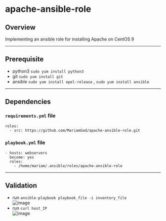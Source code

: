 # apache-ansible-role
## Overview
Implementing an ansible role for installing Apache on CentOS 9

---
## Prerequisite
* python3 `sudo yum install python3`
* git `sudo yum install git`
* ansible `sudo yum install epel-release` , `sudo yum install ansible`
---
## Dependencies
### `requirements.yml` file 
```
roles:
  - src: https://github.com/MariamGad/apache-ansible-role.git
```
### `playbook.yml` file
```
- hosts: webservers
  become: yes
  roles:
    - /home/mariam/.ansible/roles/apache-ansible-role
```
---

## Validation
* run `ansible-playbook playbook_file -i inventory_file`\
![image](https://user-images.githubusercontent.com/47721226/224179444-d2dd395a-e0a2-487f-aa04-480eb6ff2013.png)
* run `curl host_IP`\
![image](https://user-images.githubusercontent.com/47721226/224179776-81dc3512-92d9-4d55-b3f0-84aeef02598d.png)



